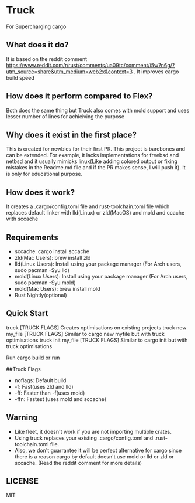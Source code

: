  # Truck
 For Supercharging cargo

 ## What does it do?
 It is based on the reddit comment https://www.reddit.com/r/rust/comments/ua09tc/comment/i5w7n6g/?utm_source=share&utm_medium=web2x&context=3 . It improves cargo build speed

 ## How does it perform compared to Flex?
 Both does the same thing but Truck also comes with mold support and uses lesser number of lines for achieiving the purpose

 ## Why does it exist in the first place?
 This is created for newbies for their first PR. This project is barebones and can be extended. For example, it lacks implementations for freebsd and netbsd and it usually mimicks linux(Like adding colored output or fixing mistakes in the Readme.md file and if the PR makes sense, I will push it). It is only for educational purpose.

 ## How does it work?
 It creates a .cargo/config.toml file and rust-toolchain.toml file which replaces default linker with lld(Linux) or zld(MacOS) and mold and ccache with sccache

 ## Requirements
 - sccache: cargo install sccache
 - zld(Mac Users): brew install zld
 - lld(Linux Users): Install using your package manager (For Arch users, sudo pacman -Syu lld)
 - mold(Linux Users): Install using your package manager (For Arch users, sudo pacman -Syu mold)
 - mold(Mac Users): brew install mold
 - Rust Nightly(optional)

 ## Quick Start
 truck \[TRUCK FLAGS\] Creates optimisations on existing projects
 truck new my_file \[TRUCK FLAGS\] Similar to cargo new myfile but with truck optimisations
 truck init my_file \[TRUCK FLAGS\] Similar to cargo init but with truck optimisations

 Run cargo build or run

 ##Truck Flags
 - noflags: Default build
 - -f: Fast(uses zld and lld)
 - -ff: Faster than -f(uses mold)
 - -ffn: Fastest (uses mold and sccache)

 ## Warning
 - Like fleet, it doesn't work if you are not importing multiple crates.
 - Using truck replaces your existing .cargo/config.toml and .rust-toolchain.toml file.
 - Also, we don't guarrantee it will be perfect alternative for cargo since there is a reason cargo by default doesn't use mold or lld or zld or sccache. (Read the reddit comment for more details)

 ## LICENSE
 MIT
